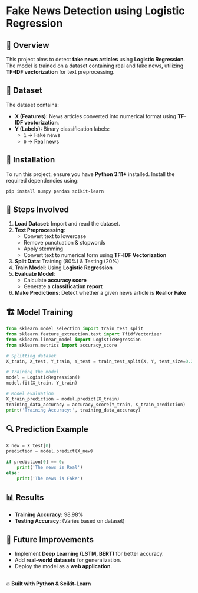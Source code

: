 # Fake News Detection using Logistic Regression

## 📌 Overview
This project aims to detect **fake news articles** using **Logistic Regression**. The model is trained on a dataset containing real and fake news, utilizing **TF-IDF vectorization** for text preprocessing.

## 📂 Dataset
The dataset contains:
- **X (Features):** News articles converted into numerical format using **TF-IDF vectorization**.
- **Y (Labels):** Binary classification labels:
  - `1` → Fake news
  - `0` → Real news

## 🚀 Installation
To run this project, ensure you have **Python 3.11+** installed. Install the required dependencies using:

```bash
pip install numpy pandas scikit-learn
```

## 📜 Steps Involved
1. **Load Dataset**: Import and read the dataset.
2. **Text Preprocessing**:
   - Convert text to lowercase
   - Remove punctuation & stopwords
   - Apply stemming
   - Convert text to numerical form using **TF-IDF Vectorization**
3. **Split Data**: Training (80%) & Testing (20%)
4. **Train Model**: Using **Logistic Regression**
5. **Evaluate Model**:
   - Calculate **accuracy score**
   - Generate a **classification report**
6. **Make Predictions**: Detect whether a given news article is **Real or Fake**

## 🏗 Model Training
```python
from sklearn.model_selection import train_test_split
from sklearn.feature_extraction.text import TfidfVectorizer
from sklearn.linear_model import LogisticRegression
from sklearn.metrics import accuracy_score

# Splitting dataset
X_train, X_test, Y_train, Y_test = train_test_split(X, Y, test_size=0.2, stratify=Y, random_state=2)

# Training the model
model = LogisticRegression()
model.fit(X_train, Y_train)

# Model evaluation
X_train_prediction = model.predict(X_train)
training_data_accuracy = accuracy_score(Y_train, X_train_prediction)
print('Training Accuracy:', training_data_accuracy)
```

## 🔍 Prediction Example
```python
X_new = X_test[0]
prediction = model.predict(X_new)

if prediction[0] == 0:
    print('The news is Real')
else:
    print('The news is Fake')
```

## 📊 Results
- **Training Accuracy:** 98.98%
- **Testing Accuracy:** (Varies based on dataset)

## 📌 Future Improvements
- Implement **Deep Learning (LSTM, BERT)** for better accuracy.
- Add **real-world datasets** for generalization.
- Deploy the model as a **web application**.

##
🔥 **Built with Python & Scikit-Learn**

